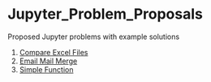 # Jupyter_Problem_Proposals
Proposed Jupyter problems with example solutions


1. [Compare Excel Files](https://colab.research.google.com/github/apurvaasf/Jupyter_Problem_Proposals/blob/master/Proposal2/Proposal2_EmailTemplate.ipynb)
2. [Email Mail Merge](https://colab.research.google.com/github/NUS-ALSET/Jupyter_Problem_Proposals/blob/master/Proposal2/Proposal2_EmailTemplate.ipynb)
3. [Simple Function](https://colab.research.google.com/github/NUS-ALSET/Jupyter_Problem_Proposals/blob/master/Proposal3/Proposal3_SumProblemProposal.ipynb)


